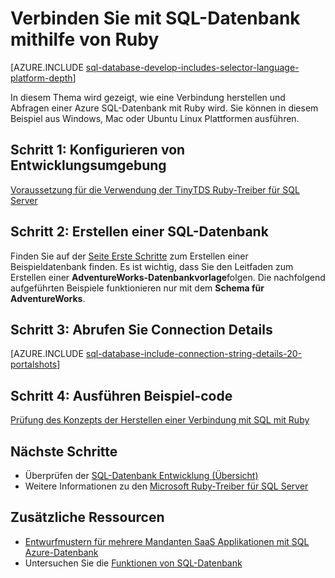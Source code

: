 <properties
    pageTitle="Verbinden mit SQL-Datenbank mithilfe von Ruby | Microsoft Azure"
    description="Geben Sie eine Ruby Code Stichprobe, die zum Verbinden mit Azure SQL-Datenbank ausgeführt werden kann."
    services="sql-database"
    documentationCenter=""
    authors="ajlam"
    manager="jhubbard"
    editor=""/>


<tags
    ms.service="sql-database"
    ms.workload="drivers"
    ms.tgt_pltfrm="na"
    ms.devlang="ruby"
    ms.topic="article"
    ms.date="10/03/2016"
    ms.author="andrela"/>


# <a name="connect-to-sql-database-by-using-ruby"></a>Verbinden Sie mit SQL-Datenbank mithilfe von Ruby 

[AZURE.INCLUDE [sql-database-develop-includes-selector-language-platform-depth](../../includes/sql-database-develop-includes-selector-language-platform-depth.md)] 

In diesem Thema wird gezeigt, wie eine Verbindung herstellen und Abfragen einer Azure SQL-Datenbank mit Ruby wird. Sie können in diesem Beispiel aus Windows, Mac oder Ubuntu Linux Plattformen ausführen.

## <a name="step-1-configure-development-environment"></a>Schritt 1: Konfigurieren von Entwicklungsumgebung

[Voraussetzung für die Verwendung der TinyTDS Ruby-Treiber für SQL Server](https://msdn.microsoft.com/library/mt711041.aspx)

## <a name="step-2-create-a-sql-database"></a>Schritt 2: Erstellen einer SQL-Datenbank

Finden Sie auf der [Seite Erste Schritte](sql-database-get-started.md) zum Erstellen einer Beispieldatenbank finden.  Es ist wichtig, dass Sie den Leitfaden zum Erstellen einer **AdventureWorks-Datenbankvorlage**folgen. Die nachfolgend aufgeführten Beispiele funktionieren nur mit dem **Schema für AdventureWorks**.

## <a name="step-3-get-connection-details"></a>Schritt 3: Abrufen Sie Connection Details

[AZURE.INCLUDE [sql-database-include-connection-string-details-20-portalshots](../../includes/sql-database-include-connection-string-details-20-portalshots.md)]

## <a name="step-4-run-sample-code"></a>Schritt 4: Ausführen Beispiel-code

[Prüfung des Konzepts der Herstellen einer Verbindung mit SQL mit Ruby](http://msdn.microsoft.com/library/mt715797.aspx)

## <a name="next-steps"></a>Nächste Schritte

* Überprüfen der [SQL-Datenbank Entwicklung (Übersicht)](sql-database-develop-overview.md)
* Weitere Informationen zu den [Microsoft Ruby-Treiber für SQL Server](https://msdn.microsoft.com/library/mt691981.aspx)

## <a name="additional-resources"></a>Zusätzliche Ressourcen 

* [Entwurfmustern für mehrere Mandanten SaaS Applikationen mit SQL Azure-Datenbank](sql-database-design-patterns-multi-tenancy-saas-applications.md)
* Untersuchen Sie die [Funktionen von SQL-Datenbank](https://azure.microsoft.com/services/sql-database/)
